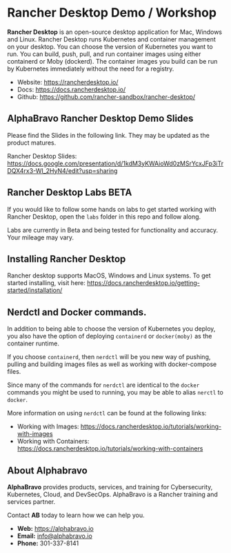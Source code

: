 # Rancher Desktop Demo / Workshop

**Rancher Desktop** is an open-source desktop application for Mac, Windows and Linux. Rancher Desktop runs Kubernetes and container management on your desktop. You can choose the version of Kubernetes you want to run. You can build, push, pull, and run container images using either containerd or Moby (dockerd). The container images you build can be run by Kubernetes immediately without the need for a registry.

- Website: https://rancherdesktop.io/
- Docs: https://docs.rancherdesktop.io/
- Github: https://github.com/rancher-sandbox/rancher-desktop/

## AlphaBravo Rancher Desktop Demo Slides

Please find the Slides in the following link. They may be updated as the product matures. 

Rancher Desktop Slides: https://docs.google.com/presentation/d/1kdM3yKWAioWd0zMSrYcxJFp3iTrDQX4rx3-WI_2HyN4/edit?usp=sharing

## Rancher Desktop Labs **BETA**

If you would like to follow some hands on labs to get started working with Rancher Desktop, open the `labs` folder in this repo and follow along.

Labs are currently in Beta and being tested for functionality and accuracy. Your mileage may vary.

## Installing Rancher Desktop

Rancher desktop supports MacOS, Windows and Linux systems. To get started installing, visit here: https://docs.rancherdesktop.io/getting-started/installation/

## Nerdctl and Docker commands.

In addition to being able to choose the version of Kubernetes you deploy, you also have the option of deploying `containerd` or `docker(moby)` as the container runtime.

If you choose `containerd`, then `nerdctl` will be you new way of pushing, pulling and building images files as well as working with docker-compose files.

Since many of the commands for `nerdctl` are identical to the `docker` commands you might be used to running, you may be able to alias `nerctl` to `docker`.

More information on using `nerdctl` can be found at the following links:

- Working with Images: https://docs.rancherdesktop.io/tutorials/working-with-images
- Working with Containers: https://docs.rancherdesktop.io/tutorials/working-with-containers

## About Alphabravo

**AlphaBravo** provides products, services, and training for Cybersecurity, Kubernetes, Cloud, and DevSecOps. AlphaBravo is a Rancher training and services partner.

Contact **AB** today to learn how we can help you.

* **Web:** https://alphabravo.io
* **Email:** info@alphabravo.io
* **Phone:** 301-337-8141